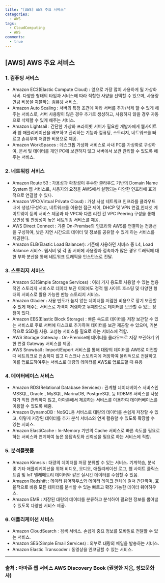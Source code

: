 ```yaml
---
title: "[AWS] AWS 주요 서비스"
categories:
  - AWS
tags:
  - CloudComputing
  - AWS
comments:
  - true
---
```


## [AWS] AWS 주요 서비스

### 1. 컴퓨팅 서비스
* Amazon EC3(Elastic Compute Cloud) : 앞으로 가장 많이 사용하게 될 가상화 서버. 다양한 형태의 타입과 서비스에 따라 적합한 사양을 선택할 수 있으며, 사용량만큼 비용을 지불하는 컴퓨팅 서비스.
* Amazon Auto Scaling : 서버의 특정 조건에 따라 서버를 추가/삭제 할 수 있게 해주는 서비스로, 서버 사용량이 많은 경우 추가로 생성하고, 사용하지 않을 경우 자동으로 삭제할 수 있게 해주는 서비스.
* Amazon Lightsail : 간단한 가상화 프라이빗 서버가 필요한 개발자에게 웹사이트와 웹 애플리케이션을 배포하고 관리하는 기능과 컴퓨팅, 스토리지, 네트워크를 빠르고 손쉬우며 저렴한 비용으로 제공.
* Amazon WorkSpaces : 데스크톱 가상화 서비스로 사내 PC를 가상화로 구성하여, 문서 및 데이터를 개인 PC에 보관하지 않고 서버에서 보관 관리할 수 있도록 해주는 서비스.

### 2. 네트워킹 서비스
* Amazon Route 53 : 가용성과 확장성이 우수한 클라우드 기반의 Domain Name System 웹 서비스로, 사용자의 요청을 AWS에서 실행되는 다양한 인프라에 효과적으로 연결할 수 있다. 
* Amazon VPC(Virtual Private Cloud) : 가상 사설 네트워크 인프라를 클라우드 내에 생성/구성하고, 네트워크를 이용한 접근 제어, DHCP 및 VPN 연결,인터넷 게이트웨이 등의 서비스 제공과 타 VPC와 다른 리전 간 VPC Peering 구성을 통해 보안성 및 안정성이 높은 네트워킹 서비스를 제공.
* AWS Direct Connect : 기존 On-Premise의 인프라와 AWS를 연결하는 전용선을 구성하여, 낮은 지연 시간으로 데이터 및 정보를 공유할 수 있게 하는 서비스를 제공한다.
* Amazon ELB(Elastic Load Balancer): 기존에 사용하던 서비스 중 L4, Load Balance 서비스. 웹서비 및 각 종 서버에 사용량과 접속자가 많은 경우 트래픽에 대한 부하 분산을 통해 네트워크 트래픽을 인스턴스로 전달.

### 3. 스토리지 서비스
* Amazon S3(Simple Storage Services) : 여러 가지 용도로 사용할 수 있는 범용적인 스토리지 서비스로 데이터 보관 이외에도 정적 웹 사이트 호스팅 및 다양한 형태의 서비스로 활용 가능한 만능 스토리지 서비스.
* Amazon Glacier : 사용 빈도가 높지 않는 데이터를 저렴한 비용으로 장기 보관할 수 있게 해주는 서비스로 가격이 저렴하고 무제한으로 데이터를 보관할 수 있는 장점이 있다.
* Amazon EBS(Elastic Block Storage) : 빠른 속도로 데이터를 저장 보관할 수 있는 서비스로 주로 서버에 디스크로 추가하여 데이터를 보관 제공할 수 있으며, 기본적으로 SSD를 사용. 고성능 서비스를 필요로 하는 서비스에 적합.
* AWS Storage Gateway : On-Premise에 데이터를 클라우드로 저장 보관하기 위한 연결 Gateway 서비스를 제공.
* AWS Snowball : Import/Export 서비스를 통해 대량의 데이터를 AWS로 이전할 때 네트워크로 전송하지 않고 디스크나 스토리지에 저장하여 물리적으로 전달하고 이를 업로드하여주는 서비스로 대량의 데이터를 AWS로 업로드할 때 유용

### 4. 데이터베이스 서비스
* Amazon RDS(Relational Database Services) : 관계형 데이터베이스 서비스인 MSSQL, Oracle , MySQL, MarinaDB, PostgreSQL 등 RDBMS 서비스를 사용자가 직접 관리하지 않고, 아마존에서 제공하는 서비스를 이용하여 데이터베이스를 이용할 수 있도록 해줌.
* Amazon DynamoDB : NoSQL용 서비스로 대량의 데이터를 손쉽게 저장할 수 있고, 이렇게 저장된 데이터를 추가 분석 서비스와 연계 활용할 수 있도록 확장할 수 있는 서비스.
* Amazon ElastiCache : In-Memory 기반의 Cache 서비스로 빠른 속도를 필요로 하는 서비스와 연계하여 높은 응답속도와 신뢰성을 필요로 하는 서비스에 적합.

### 5. 분석플랫폼 
* Amazon Kinesis : 대량의 데이터를 저장 분류할 수 있는 서비스. 기계학습, 분석 및 기타 애플리케이션을 위해 비디오, 오디오, 애플리케이션 로그, 웹 사이트 클릭스트림 및 IoT 텔레메트리 데이터와 같은 실시간 데이터를 수집할 수 있음.
* Amazon Redshift : 데이터 웨어하우스와 데이터 레이크 전체에 걸쳐 간단하며, 효율적으로 비용 모든 데이터를 분석할 수 있는 빠르고 확장 가능한 데이터 웨어하우스.
* Amazon EMR : 저장된 대량의 데이터를 분류하고 분석하여 필요한 정보를 뽑아낼 수 있도록 다양한 서비스 제공.

### 6. 애플리케이션 서비스
* Amazon CloudSearch : 검색 서비스. 손쉽게 중요 정보를 모바일로 전달할 수 있는 서비스.
* Amazon SES(Simple Email Services) : 외부로 대량의 메일을 발송하는 서비스.
* Amazon Elastic Transcoder : 동영상을 인코딩할 수 있는 서비스.


---
### 출처 : 아마존 웹 서비스 AWS Discovery Book (권영한 지음, 정보문화사) 